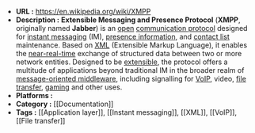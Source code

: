 - **URL :** https://en.wikipedia.org/wiki/XMPP
- **Description :** **Extensible Messaging and Presence Protocol** (**XMPP**, originally named **Jabber**) is an [open](https://en.wikipedia.org/wiki/Open_standard "Open standard") [communication protocol](https://en.wikipedia.org/wiki/Communication_protocol "Communication protocol") designed for [instant messaging](https://en.wikipedia.org/wiki/Instant_messaging "Instant messaging") (IM), [presence information](https://en.wikipedia.org/wiki/Presence_information "Presence information"), and [contact list](https://en.wikipedia.org/wiki/Contact_list "Contact list") maintenance. Based on [XML](https://en.wikipedia.org/wiki/XML "XML") (Extensible Markup Language), it enables the [near-real-time](https://en.wikipedia.org/wiki/Near-real-time "Near-real-time") exchange of structured data between two or more network entities. Designed to be [extensible](https://en.wikipedia.org/wiki/Extensibility "Extensibility"), the protocol offers a multitude of applications beyond traditional IM in the broader realm of [message-oriented middleware](https://en.wikipedia.org/wiki/Message-oriented_middleware "Message-oriented middleware"), including signalling for [VoIP](https://en.wikipedia.org/wiki/Voice_over_IP "Voice over IP"), video, [file transfer](https://en.wikipedia.org/wiki/File_transfer "File transfer"), [gaming](https://en.wikipedia.org/wiki/Game "Game") and other uses.
- **Platforms :** 
- **Category :** [[Documentation]]
- **Tags :** [[Application layer]], [[Instant messaging]], [[XML]], [[VoIP]], [[File transfer]]